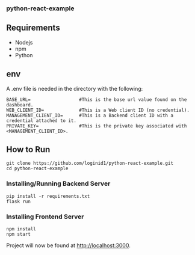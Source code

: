 ### python-react-example

## Requirements

- Nodejs
- npm
- Python

## env

A .env file is needed in the directory with the following:

```
BASE_URL=                  #This is the base url value found on the dashboard.
WEB_CLIENT_ID=             #This is a Web client ID (no credential).
MANAGEMENT_CLIENT_ID=      #This is a Backend client ID with a credential attached to it.
PRIVATE_KEY=               #This is the private key associated with <MANAGEMENT_CLIENT_ID>.
```

## How to Run

```
git clone https://github.com/loginid1/python-react-example.git
cd python-react-example
```

### Installing/Running Backend Server

```
pip install -r requirements.txt
flask run
```

### Installing Frontend Server

```
npm install
npm start
```

Project will now be found at [http://localhost:3000](http://localhost:3000).
